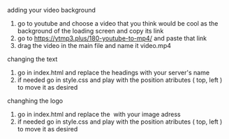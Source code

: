 adding your video background

1. go to youtube and choose a video that you think would be cool as the background of the loading screen and copy its link
2. go to https://ytmp3.plus/180-youtube-to-mp4/ and paste that link
3. drag the video in the main file and name it video.mp4

changing the text

1. go in index.html and replace the headings with your server's name
2. if needed go in style.css and play with the position atributes ( top, left ) to move it as desired 

changhing the logo


1. go in index.html and replace the <img src=""> with your image adress
2. if needed go in style.css and play with the position atributes ( top, left ) to move it as desired 

